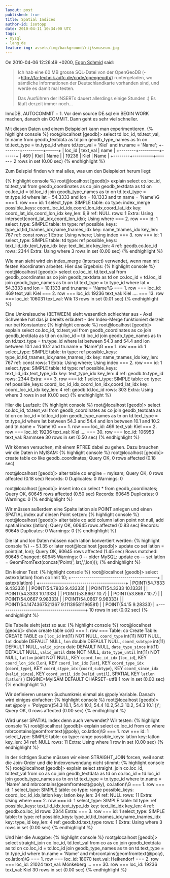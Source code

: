 ```yaml
---
layout: post
published: true
title: Spatial Indices
author-id: isotopp
date: 2010-04-11 10:34:00 UTC
tags:
- mysql
- lang_de
feature-img: assets/img/background/rijksmuseum.jpg
---
```

On 2010-04-06 12:26:49 +0200, <a href='http://groups.google.com/group/de.comp.datenbanken.mysql/msg/a7f1b9043c202ef1?hl=de&dmode=source&output=gplain'>Egon Schmid</a> said: <blockquote>Ich hab eine 60 MB grosse SQL-Datei von der OpenGeoDB (->http://fa-technik.adfc.de/code/opengeodb/) runtergeladen, wo sämtliche Informationen der Deutschlandkarte vorhanden sind, und werde es damit mal testen.

Das Ausführen der INSERTs dauert allerdings einige Stunden :) Es läuft derzeit immer noch...</blockquote> InnoDB, AUTOCOMMIT = 1. Vor dem source DE.sql ein BEGIN WORK machen, danach ein COMMIT. Dann geht es sehr viel schneller.

Mit diesen Daten und einem Beispielort kann man experimentieren. 
{% highlight console %}
root@localhost [geodb]> select 
    td.loc_id, td.text_val, tn.name 
from 
   geodb_textdata as td join 
   geodb_type_names as tn on 
       td.text_type = tn.type_id 
where
   td.text_val = 'Kiel' and 
   tn.name = 'Name';
+--------+----------+------+
| loc_id | text_val | name |
+--------+----------+------+
|    469 | Kiel     | Name |
|  19236 | Kiel     | Name |
+--------+----------+------+
2 rows in set (0.00 sec)
{% endhighlight %}



Zum Beispiel finden wir mal alles, was um den Beispielort herum liegt:


{% highlight console %}
root@localhost [geodb]> explain select 
    co.loc_id, td.text_val 
from 
    geodb_coordinates as co join 
    geodb_textdata as td on 
        co.loc_id = td.loc_id join 
    geodb_type_names as tn on 
        td.text_type = tn.type_id 
where 
    lat = 54.3333 and 
    lon = 10.1333 and 
    tn.name = 'Name'\G
=== 1. row ===
           id: 1
  select_type: SIMPLE
        table: co
         type: index_merge
possible_keys: coord_loc_id_idx,coord_lon_idx,coord_lat_idx
          key: coord_lat_idx,coord_lon_idx
      key_len: 9,9
          ref: NULL
         rows: 1
        Extra: Using intersect(coord_lat_idx,coord_lon_idx); Using where
=== 2. row ===
           id: 1
  select_type: SIMPLE
        table: tn
         type: ref
possible_keys: type_id,tid_tnames_idx,name_tnames_idx
          key: name_tnames_idx
      key_len: 767
          ref: const
         rows: 1
        Extra: Using where; Using index
=== 3. row ===
           id: 1
  select_type: SIMPLE
        table: td
         type: ref
possible_keys: text_lid_idx,text_type_idx
          key: text_lid_idx
      key_len: 4
          ref: geodb.co.loc_id
         rows: 2344
        Extra: Using where
3 rows in set (0.00 sec)
{% endhighlight %}


Wie man sieht wird ein index_merge (intersect) verwendet, wenn man mit festen Koordinaten arbeitet. Hier das Ergebnis: 
{% highlight console %}
root@localhost [geodb]> select
    co.loc_id, td.text_val 
from 
    geodb_coordinates as co join 
    geodb_textdata as td on 
        co.loc_id = td.loc_id join
    geodb_type_names as tn 
        on td.text_type = tn.type_id 
where
    lat = 54.3333 and 
    lon = 10.1333 and 
    tn.name = 'Name'\G
=== 1. row ===
  loc_id: 469
text_val: Kiel
=== 2. row ===
  loc_id: 19236
text_val: Kiel
....
=== 13. row ===
  loc_id: 106031
text_val: Wik
13 rows in set (0.01 sec)
{% endhighlight %}


Eine Umkreissuche (BETWEEN) sieht wesentlich schlechter aus - Axel Schwenke hat das ja bereits erläutert - der Index-Merge funktioniert derzeit nur bei Konstanten: 
{% highlight console %}
root@localhost [geodb]> explain select 
    co.loc_id, td.text_val 
from 
    geodb_coordinates as co join 
    geodb_textdata as td on 
        co.loc_id = td.loc_id join 
    geodb_type_names as tn on 
        td.text_type = tn.type_id 
where 
    lat between 54.3 and 54.4 and 
    lon between 10.1 and 10.2 and 
    tn.name = 'Name'\G
=== 1. row ===
           id: 1
  select_type: SIMPLE
        table: tn
         type: ref
possible_keys: type_id,tid_tnames_idx,name_tnames_idx
          key: name_tnames_idx
      key_len: 767
          ref: const
         rows: 1
        Extra: Using where; Using index
=== 2. row ===
           id: 1
  select_type: SIMPLE
        table: td
         type: ref
possible_keys: text_lid_idx,text_type_idx
          key: text_type_idx
      key_len: 4
          ref: geodb.tn.type_id
         rows: 2344
        Extra: 
=== 3. row ===
           id: 1
  select_type: SIMPLE
        table: co
         type: ref
possible_keys: coord_loc_id_idx,coord_lon_idx,coord_lat_idx
          key: coord_loc_id_idx
      key_len: 4
          ref: geodb.td.loc_id
         rows: 303
        Extra: Using where
3 rows in set (0.00 sec)
{% endhighlight %}


Hier die Laufzeit: 
{% highlight console %}
root@localhost [geodb]> select 
    co.loc_id, td.text_val
from 
    geodb_coordinates as co join 
    geodb_textdata as td on 
        co.loc_id = td.loc_id join 
    geodb_type_names as tn on 
        td.text_type = tn.type_id 
where
    lat between 54.3 and 54.4 and 
    lon between 10.1 and 10.2 and 
    tn.name = 'Name'\G
=== 1. row ===
  loc_id: 469
text_val: Kiel
=== 2. row ===
  loc_id: 19236
text_val: Kiel
....
=== 30. row ===
  loc_id: 106953
text_val: Rammsee
30 rows in set (0.50 sec)
{% endhighlight %}


Wir können versuchen, mit einem RTREE dabei zu gehen. Dazu brauchen wir die Daten in MyISAM: 
{% highlight console %}
root@localhost [geodb]> create table co 
    like geodb_coordinates;
Query OK, 0 rows affected (0.18 sec)

root@localhost [geodb]> alter table co engine = myisam;
Query OK, 0 rows affected (0.18 sec)
Records: 0  Duplicates: 0  Warnings: 0

root@localhost [geodb]> insert into co select * from geodb_coordinates;
Query OK, 60645 rows affected (0.50 sec)
Records: 60645  Duplicates: 0  Warnings: 0
{% endhighlight %}


Wir müssen außerdem eine Spalte latlon als POINT anlegen und einen SPATIAL index auf diesen Point setzen: 
{% highlight console %}
root@localhost [geodb]> alter table co 
     add column latlon point not null, 
     add spatial index (latlon);
Query OK, 60645 rows affected (0.83 sec)
Records: 60645  Duplicates: 0  Warnings: 0
{% endhighlight %}


Die lat und lon Daten müssen nach latlon konvertiert werden: 
{% highlight console %}
-- 5.1.35 or later
root@localhost [geodb]> update co 
    set latlon = point(lat, lon);
Query OK, 60645 rows affected (1.45 sec)
Rows matched: 60645  Changed: 60645  Warnings: 0
-- older MySQL: update co 
--     set latlon = GeomFromText(concat('Point(', lat,',',lon)));
{% endhighlight %}


Ein kleiner Test: 
{% highlight console %}
root@localhost [geodb]> select 
    astext(latlon)
from 
    co 
limit 10;
+------------------------------------------+
| astext(latlon)                           |
+------------------------------------------+
| POINT(54.7833 9.43333)                   |
| POINT(54.7833 9.43333)                   |
| POINT(54.3333 10.1333)                   |
| POINT(54.3333 10.1333)                   |
| POINT(53.8667 10.7)                      |
| POINT(53.8667 10.7)                      |
| POINT(54.0667 9.98333)                   |
| POINT(54.0667 9.98333)                   |
| POINT(54.1474367521367 9.11139581196581) |
| POINT(54.15 9.28333)                     |
+------------------------------------------+
10 rows in set (0.02 sec)
{% endhighlight %}


Die Tabelle sieht jetzt so aus: 
{% highlight console %}
root@localhost [geodb]> show create table co\G
=== 1. row ===
       Table: co
Create Table: CREATE TABLE `co` (
  `loc_id` int(11) NOT NULL,
  `coord_type` int(11) NOT NULL,
  `lat` double DEFAULT NULL,
  `lon` double DEFAULT NULL,
  `coord_subtype` int(11) DEFAULT NULL,
  `valid_since` date DEFAULT NULL,
  `date_type_since` int(11) DEFAULT NULL,
  `valid_until` date NOT NULL,
  `date_type_until` int(11) NOT NULL,
  `latlon` point NOT NULL,
  KEY `coord_loc_id_idx` (`loc_id`),
  KEY `coord_lon_idx` (`lon`),
  KEY `coord_lat_idx` (`lat`),
  KEY `coord_type_idx` (`coord_type`),
  KEY `coord_stype_idx` (`coord_subtype`),
  KEY `coord_since_idx` (`valid_since`),
  KEY `coord_until_idx` (`valid_until`),
  SPATIAL KEY `latlon` (`latlon`)
) ENGINE=MyISAM DEFAULT CHARSET=utf8
1 row in set (0.00 sec)
{% endhighlight %}


Wir definieren unseren Suchumkreis einmal als @poly Variable. Danach wird einiges einfacher: 
{% highlight console %}
root@localhost [geodb]> set @poly = 'Polygon((54.3 10.1, 54.4 10.1, 54.4 10.2,54.3 10.2, 54.3 10.1 ))';
Query OK, 0 rows affected (0.00 sec)
{% endhighlight %}


Wird unser SPATIAL Index denn auch verwendet? Wir testen: 
{% highlight console %}
root@localhost [geodb]> explain select 
    co.loc_id 
from 
    co
where
    mbrcontains(geomfromtext(@poly), co.latlon)\G
=== 1. row ===
           id: 1
  select_type: SIMPLE
        table: co
         type: range
possible_keys: latlon
          key: latlon
      key_len: 34
          ref: NULL
         rows: 11
        Extra: Using where
1 row in set (0.00 sec)
{% endhighlight %}


In der richtigen Suche müssen wir einen STRAIGHT_JOIN forcen, weil sonst die Join-Order und die Indexverwendung nicht stimmt: 
{% highlight console %}
root@localhost [geodb]> explain select straight_join 
    co.loc_id, td.text_val 
from 
    co as co join 
    geodb_textdata as td 
        on co.loc_id = td.loc_id join 
    geodb_type_names as tn on 
        td.text_type = tn.type_id
where 
    tn.name = 'Name' and 
    mbrcontains(geomfromtext(@poly), co.latlon)\G
=== 1. row ===
           id: 1
  select_type: SIMPLE
        table: co
         type: range
possible_keys: coord_loc_id_idx,latlon
          key: latlon
      key_len: 34
          ref: NULL
         rows: 11
        Extra: Using where
=== 2. row ===
           id: 1
  select_type: SIMPLE
        table: td
         type: ref
possible_keys: text_lid_idx,text_type_idx
          key: text_lid_idx
      key_len: 4
          ref: geodb.co.loc_id
         rows: 2344
        Extra: 
=== 3. row ===
           id: 1
  select_type: SIMPLE
        table: tn
         type: ref
possible_keys: type_id,tid_tnames_idx,name_tnames_idx
          key: type_id
      key_len: 4
          ref: geodb.td.text_type
         rows: 1
        Extra: Using where
3 rows in set (0.00 sec)
{% endhighlight %}


Und hier die Ausgabe: 
{% highlight console %}
root@localhost [geodb]> select straight_join 
    co.loc_id, td.text_val
from 
    co as co join
    geodb_textdata as td on
        co.loc_id = td.loc_id join 
    geodb_type_names as tn on 
        td.text_type = tn.type_id 
where 
    tn.name = 'Name' and 
    mbrcontains(geomfromtext(@poly), co.latlon)\G
=== 1. row ===
  loc_id: 18070
text_val: Heikendorf
=== 2. row ===
  loc_id: 21024
text_val: Mönkeberg
...
=== 30. row ===
  loc_id: 19236
text_val: Kiel
30 rows in set (0.00 sec)
{% endhighlight %}
